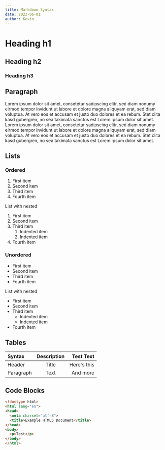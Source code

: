 ```yaml
---
title: Markdown Syntax
date: 2023-06-01
author: Kevin
---
```


# Heading h1

## Heading h2

### Heading h3


## Paragraph 

Lorem ipsum dolor sit amet, consetetur sadipscing elitr, sed diam nonumy eirmod tempor invidunt ut labore et dolore magna aliquyam erat, sed diam voluptua. At vero eos et accusam et justo duo dolores et ea rebum. Stet clita kasd gubergren, no sea takimata sanctus est Lorem ipsum dolor sit amet. Lorem ipsum dolor sit amet, consetetur sadipscing elitr, sed diam nonumy eirmod tempor invidunt ut labore et dolore magna aliquyam erat, sed diam voluptua. At vero eos et accusam et justo duo dolores et ea rebum. Stet clita kasd gubergren, no sea takimata sanctus est Lorem ipsum dolor sit amet.

## Lists


### Ordered

1. First item
2. Second item
3. Third item
4. Fourth item

List with nested

1. First item
2. Second item
3. Third item
    1. Indented item
    2. Indented item
4. Fourth item


### Unordered

- First item
- Second item
- Third item
- Fourth item


List with nested

- First item
- Second item
- Third item
    - Indented item
    - Indented item
- Fourth item


## Tables

| Syntax      | Description | Test Text     |
| :---        |    :----:   |          ---: |
| Header      | Title       | Here's this   |
| Paragraph   | Text        | And more      |


## Code Blocks
```html
<!doctype html>
<html lang="en">
<head>
  <meta charset="utf-8">
  <title>Example HTML5 Document</title>
</head>
<body>
  <p>Test</p>
</body>
</html>
```